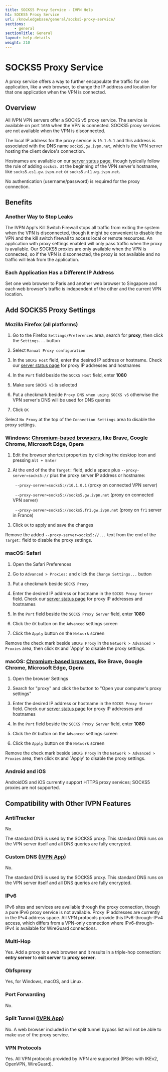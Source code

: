 ```yaml
---
title: SOCKS5 Proxy Service - IVPN Help
h1: SOCKS5 Proxy Service
url: /knowledgebase/general/socks5-proxy-service/
sections:
    - general
sectionTitle: General
layout: help-details
weight: 210
---
```

# SOCKS5 Proxy Service

A proxy service offers a way to further encapsulate the traffic for one application, like a web browser, to change the IP address and location for that one application when the VPN is connected.  


## Overview

All IVPN VPN servers offer a SOCKS v5 proxy service.  The service is available on port `1080` when the VPN is connected.  SOCKS5 proxy services are not available when the VPN is disconnected.

The local IP address for the proxy service is `10.1.0.1` and this address is associated with the DNS name `socks5.gw.ivpn.net`, which is the VPN server hosting the client device's connection.

Hostnames are available on our [server status page](https://www.ivpn.net/status), though typically follow the rule of adding `socks5.` at the beginning of the VPN server's hostname, like `socks5.es1.gw.ivpn.net` or `socks5.nl1.wg.ivpn.net`.

No authentication (username/password) is required for the proxy connection.


## Benefits

### Another Way to Stop Leaks

The IVPN App's Kill Switch Firewall stops all traffic from exiting the system when the VPN is disconnected, though it might be convenient to disable the VPN and the kill switch firewall to access local or remote resources.  An application with proxy settings enabled will only pass traffic when the proxy is available.  Our SOCKS5 proxies are only available when the VPN is connected, so if the VPN is disconnected, the proxy is not available and no traffic will leak from the application.

### Each Application Has a Different IP Address

Set one web browser to Paris and another web browser to Singapore and each web browser's traffic is independent of the other and the current VPN location.


## Add SOCKS5 Proxy Settings

### Mozilla Firefox (all platforms)

1. Go to the Firefox `Settings/Preferences` area, search for **proxy**, then click the `Settings...` button

1. Select `Manual Proxy configuration`

1. In the `SOCKS Host` field, enter the desired IP address or hostname.  Check our [server status page](https://www.ivpn.net/status) for proxy IP addresses and hostnames

1. In the `Port` field beside the `SOCKS Host` field, enter **1080**

1. Make sure `SOCKS v5` is selected

1. Put a checkmark beside `Proxy DNS when using SOCKS v5` otherwise the VPN server's DNS will be used for DNS queries

1. Click `OK`

Select `No Proxy` at the top of the `Connection Settings` area to disable the proxy settings.

### Windows: [Chromium-based browsers](https://en.wikipedia.org/wiki/Chromium_(web_browser)), like Brave, Google Chrome, Microsoft Edge, Opera

1. Edit the browser shortcut properties by clicking the desktop icon and pressing `Alt + Enter`

1. At the end of the the `Target:` field, add a space plus `--proxy-server=socks5://` plus the proxy server IP address or hostname:

    ` --proxy-server=socks5://10.1.0.1` (proxy on connected VPN server)

    ` --proxy-server=socks5://socks5.gw.ivpn.net` (proxy on connected VPN server)

    ` --proxy-server=socks5://socks5.fr1.gw.ivpn.net` (proxy on `fr1` server in France)

1.   Click `OK` to apply and save the changes

Remove the added `--proxy-server=socks5://...` text from the end of the `Target:` field to disable the proxy settings.

### macOS: Safari

1. Open the Safari Preferences

1. Go to `Advanced > Proxies:` and click the `Change Settings...` button

1. Put a checkmark beside `SOCKS Proxy`

1. Enter the desired IP address or hostname in the `SOCKS Proxy Server` field.  Check our [server status page](https://www.ivpn.net/status) for proxy IP addresses and hostnames

1. In the `Port` field beside the `SOCKS Proxy Server` field, enter **1080**

1. Click the `OK` button on the `Advanced` settings screen

1. Click the `Apply` button on the `Network` screen

Remove the check mark beside `SOCKS Proxy` in the `Network > Advanced > Proxies` area, then click `OK` and `Apply' to disable the proxy settings.

### macOS: [Chromium-based browsers](https://en.wikipedia.org/wiki/Chromium_(web_browser)), like Brave, Google Chrome, Microsoft Edge, Opera

1. Open the browser Settings

1. Search for "proxy" and click the button to "Open your computer's proxy settings"

1. Enter the desired IP address or hostname in the `SOCKS Proxy Server` field.  Check our [server status page](https://www.ivpn.net/status) for proxy IP addresses and hostnames

1. In the `Port` field beside the `SOCKS Proxy Server` field, enter **1080**

1. Click the `OK` button on the `Advanced` settings screen

1. Click the `Apply` button on the `Network` screen

Remove the check mark beside `SOCKS Proxy` in the `Network > Advanced > Proxies` area, then click `OK` and `Apply' to disable the proxy settings.

### Android and iOS

AndroidOS and iOS currently support HTTPS proxy services; SOCKS5 proxies are not supported.


## Compatibility with Other IVPN Features

### AntiTracker

No.

The standard DNS is used by the SOCKS5 proxy.  This standard DNS runs on the VPN server itself and all DNS queries are fully encrypted.

### Custom DNS ([IVPN App](https://www.ivpn.net/apps/))

No.

The standard DNS is used by the SOCKS5 proxy.  This standard DNS runs on the VPN server itself and all DNS queries are fully encrypted.

### IPv6

IPv6 sites and services are available through the proxy connection, though a pure IPv6 proxy service is not available.  Proxy IP addresses are currently in the IPv4 address space.  All VPN protocols provide this IPv6-through-IPv4 access, which differs from a VPN-only connection where IPv6-through-IPv4 is available for WireGuard connections.

### Multi-Hop

Yes.  Add a proxy to a web browser and it results in a triple-hop connection: **entry server** to **exit server** to **proxy server**.

### Obfsproxy

Yes, for Windows, macOS, and Linux.

### Port Forwarding

No.

### Split Tunnel ([IVPN App](https://www.ivpn.net/apps/))

No.  A web browser included in the split tunnel bypass list will not be able to make use of the proxy service.

### VPN Protocols

Yes.  All VPN protocols provided by IVPN are supported (IPSec with IKEv2, OpenVPN, WireGuard).
